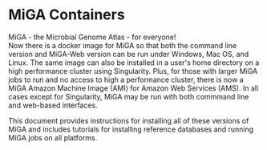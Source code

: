# MiGA Containers

MiGA - the Microbial Genome Atlas - for everyone!  
Now there is a docker image for MiGA so that both the command line version and MiGA-Web version can be run under Windows, Mac OS, and Linux. The same image can also be installed in a user's home directory on a high performance cluster using Singularity. Plus, for those with larger MiGA jobs to run and no access to high a performance cluster, there is now a MiGA Amazon Machine Image (AMI) for Amazon Web Services (AMS). In all cases except for Singularity, MiGA may be run with both commmand line and web-based interfaces.

This document provides instructions for installing all of these versions of MiGA and includes tutorials for installing reference databases and running MiGA jobs on all platforms.
